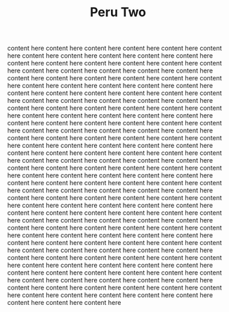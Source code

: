 ﻿---
title: '9. Peru Two'
---
content here content here content here content here content here content here content here content here content here content here content here content here content here content here content here content here content here content here content here content here content here content here content here content here content here content here content here content here content here content here content here content here content here content here content here content here content here content here content here content here content here content here content here content here content here content here content here content here content here content here content here content here content here content here content here content here content here content here content here content here content here content here content here content here content here content here content here content here content here content here content here content here content here content here content here content here content here content here content here content here content here content here content here content here content here content here content here content here content here content here content here content here content here content here content here content here content here content here content here content here content here content here content here content here content here content here content here content here content here content here content here content here content here content here content here content here content here content here content here content here content here content here content here content here content here content here content here content here content here content here content here content here content here content here content here content here content here content here content here content here content here content here content here content here content here content here content here content here content here content here content here content here content here content here content here content here content here content here content here content here content here content here content here content here content here content here content here content here content here content here content here content here content here content here content here content here content here content here content here content here content here content here content here content here content here content here content here content here content here content here

